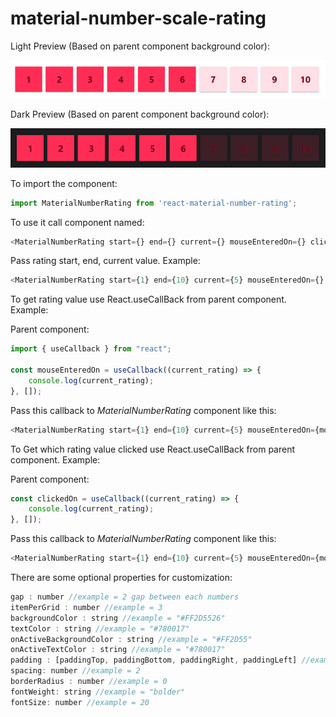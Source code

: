 # material-number-scale-rating

Light Preview (Based on parent component background color):

![Material Number Rating](preview.png)

Dark Preview (Based on parent component background color):

![Material Number Rating](dark_preview.png)

To import the component:

```javascript
import MaterialNumberRating from 'react-material-number-rating';
```

To use it call component named:

```javascript
<MaterialNumberRating start={} end={} current={} mouseEnteredOn={} clickedOn={}/>
```

Pass rating start, end, current value. Example:

```javascript
<MaterialNumberRating start={1} end={10} current={5} mouseEnteredOn={} clickedOn={}/>
```

To get rating value use React.useCallBack from parent component. Example:

Parent component:

```javascript
import { useCallback } from "react";

const mouseEnteredOn = useCallback((current_rating) => {
    console.log(current_rating);
}, []);
```


Pass this callback to _MaterialNumberRating_ component like this:

```javascript
<MaterialNumberRating start={1} end={10} current={5} mouseEnteredOn={mouseEnteredOn} clickedOn={}/>
```

To Get which rating value clicked use React.useCallBack from parent component. Example:

Parent component:

```javascript
const clickedOn = useCallback((current_rating) => {
    console.log(current_rating);
}, []);
```

Pass this callback to _MaterialNumberRating_ component like this:

```javascript
<MaterialNumberRating start={1} end={10} current={5} mouseEnteredOn={mouseEnteredOn} clickedOn={clickedOn}/>
```

There are some optional properties for customization:

```javascript
gap : number //example = 2 gap between each numbers
itemPerGrid : number //example = 3
backgroundColor : string //example = "#FF2D5526"
textColor : string //example = "#780017"
onActiveBackgroundColor : string //example = "#FF2D55"
onActiveTextColor : string //example = "#780017"
padding : [paddingTop, paddingBottom, paddingRight, paddingLeft] //example = [15, 15, 0, 0]
spacing: number //example = 2
borderRadius : number //example = 0
fontWeight: string //example = "bolder"
fontSize: number //example = 20
```